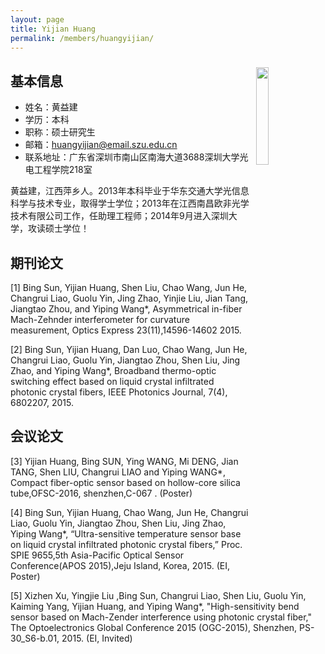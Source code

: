 ```yaml
---
layout: page
title: Yijian Huang
permalink: /members/huangyijian/
---
```


<a href="{{ site.baseurl }}/members/huangyijian/">
<img src="{{ site.baseurl }}/images/huangyijian-114x145.png" style="width: 20%; float: right; margin: 10px" />
</a>

## 基本信息
+ 姓名：黄益建<br/>
+ 学历：本科<br/>
+ 职称：硕士研究生<br/>
+ 邮箱：huangyijian@email.szu.edu.cn<br/>
+ 联系地址：广东省深圳市南山区南海大道3688深圳大学光电工程学院218室<br/>
 
黄益建，江西萍乡人。2013年本科毕业于华东交通大学光信息科学与技术专业，取得学士学位；2013年在江西南昌欧非光学技术有限公司工作，任助理工程师；2014年9月进入深圳大学，攻读硕士学位！

## 期刊论文
[1] Bing Sun, Yijian Huang, Shen Liu, Chao Wang, Jun He, Changrui Liao, Guolu Yin, Jing Zhao, Yinjie Liu, Jian Tang, Jiangtao Zhou, and Yiping Wang*, Asymmetrical in-fiber Mach-Zehnder interferometer for curvature measurement, Optics Express 23(11),14596-14602 2015. <br>

[2] Bing Sun, Yijian Huang, Dan Luo, Chao Wang, Jun He, Changrui Liao, Guolu Yin, Jiangtao Zhou, Shen Liu, Jing Zhao, and Yiping Wang*, Broadband thermo-optic switching effect based on liquid crystal infiltrated photonic crystal fibers, IEEE Photonics Journal, 7(4), 6802207, 2015.<br>

## 会议论文
[3] Yijian Huang, Bing SUN, Ying WANG, Mi DENG, Jian TANG, Shen LIU, Changrui LIAO and Yiping WANG*, Compact fiber-optic sensor based on hollow-core silica tube,OFSC-2016, shenzhen,C-067 . (Poster) <br>

[4] Bing Sun, Yijian Huang, Chao Wang, Jun He, Changrui Liao, Guolu Yin, Jiangtao Zhou, Shen Liu, Jing Zhao, Yiping Wang*, “Ultra-sensitive temperature sensor base on liquid crystal infiltrated photonic crystal fibers,” Proc. SPIE 9655,5th Asia-Pacific Optical Sensor Conference(APOS 2015),Jeju Island, Korea, 2015. (EI, Poster)<br>

[5] Xizhen Xu, Yingjie Liu ,Bing Sun, Changrui Liao, Shen Liu, Guolu Yin, Kaiming Yang, Yijian Huang, and Yiping Wang*, "High-sensitivity bend sensor based on Mach-Zender interference using photonic crystal fiber," The Optoelectronics Global Conference 2015 (OGC-2015), Shenzhen, PS-30_S6-b.01, 2015. (EI, Invited) <br>

